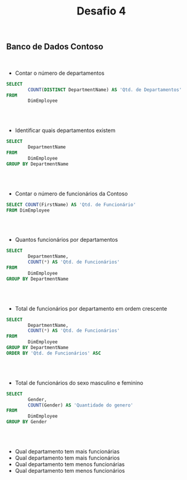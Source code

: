 <h1 align="center">Desafio 4</h1> <br>

## Banco de Dados Contoso

<br>

* Contar o número de departamentos
~~~sql
SELECT
		COUNT(DISTINCT DepartmentName) AS 'Qtd. de Departamentos'
FROM
		DimEmployee
~~~
<br><br>

* Identificar quais departamentos existem
~~~sql
SELECT
		DepartmentName
FROM
		DimEmployee
GROUP BY DepartmentName
~~~
<br><br>

* Contar o número de funcionários da Contoso
~~~sql
SELECT COUNT(FirstName) AS 'Qtd. de Funcionário'
FROM DimEmployee
~~~
<br><br>

* Quantos funcionários por departamentos
~~~sql
SELECT
		DepartmentName,
		COUNT(*) AS 'Qtd. de Funcionários'
FROM
		DimEmployee
GROUP BY DepartmentName
~~~
<br><br>

* Total de funcionários por departamento em ordem crescente
~~~sql
SELECT
		DepartmentName,
		COUNT(*) AS 'Qtd. de Funcionários' 
FROM
		DimEmployee
GROUP BY DepartmentName
ORDER BY 'Qtd. de Funcionários' ASC
~~~
<br><br>

* Total de funcionários do sexo masculino e feminino
~~~sql
SELECT
		Gender,
		COUNT(Gender) AS 'Quantidade do genero'
FROM
		DimEmployee
GROUP BY Gender
~~~
<br><br>

* Qual departamento tem mais funcionárias
* Qual departamento tem mais funcionários
* Qual departamento tem menos funcionárias
* Qual departamento tem menos funcionários
